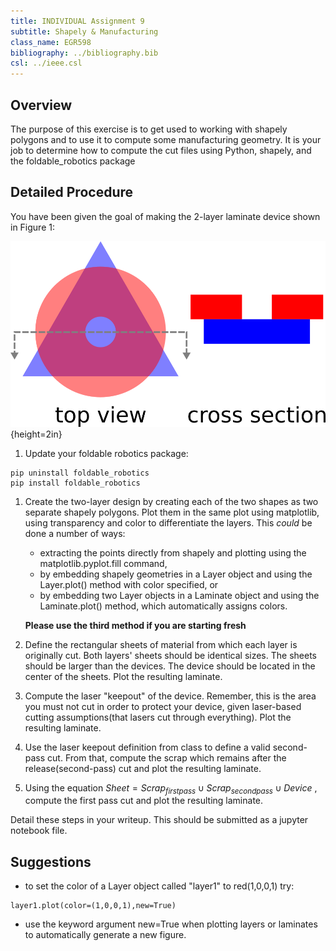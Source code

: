 ```yaml
---
title: INDIVIDUAL Assignment 9
subtitle: Shapely & Manufacturing
class_name: EGR598
bibliography: ../bibliography.bib
csl: ../ieee.csl
---
```


## Overview

The purpose of this exercise is to get used to working with shapely polygons and to use it to compute some manufacturing geometry.  It is your job to determine how to compute the cut files using Python, shapely, and the foldable_robotics package

## Detailed Procedure

You have been given the goal of making the  2-layer laminate device shown in Figure 1:

![desired device](figures/assignment-8.png){height=2in}

1. Update your foldable robotics package:
```
pip uninstall foldable_robotics
pip install foldable_robotics
```

1. Create the two-layer design by creating each of the two shapes as two separate shapely polygons.  Plot them in the same plot using matplotlib, using transparency and color to differentiate the layers.  This *could* be done a number of ways:
    * extracting the points directly from shapely and plotting using the matplotlib.pyplot.fill command,
    * by embedding shapely geometries in a Layer object and using the Layer.plot() method with color specified, or
    * by embedding two Layer objects in a Laminate object and using the Laminate.plot() method, which automatically assigns colors.  

    **Please use the third method if you are starting fresh**

1. Define the rectangular sheets of material from which each layer is originally cut.  Both layers' sheets should be identical sizes.  The sheets should be larger than the devices.  The device should be located in the center of the sheets.  Plot the resulting laminate.

1. Compute the laser "keepout" of the device.  Remember, this is the area you must not cut in order to protect your device, given laser-based cutting assumptions(that lasers cut through everything). Plot the resulting laminate.

1. Use the laser keepout definition from class to define a valid second-pass cut.  From that, compute the scrap which remains after the release(second-pass) cut and plot the resulting laminate.

1. Using the equation $Sheet=Scrap_{firstpass} \cup Scrap_{secondpass} \cup Device$ , compute the first pass cut and plot the resulting laminate.

<!--1. Repeat steps 3-5 assuming CNC milling, with a relatively small but non-zero-diameter mill.( Try just a bit smaller than the center hole in the top figure.)  Describe the major differences in your computation and the result.-->

Detail these steps in your writeup.  This should be submitted as a jupyter notebook file.

## Suggestions
* to set the color of a Layer object called "layer1" to red(1,0,0,1) try:
```{python}
layer1.plot(color=(1,0,0,1),new=True)
```
* use the keyword argument new=True when plotting layers or laminates to automatically generate a new figure. 
